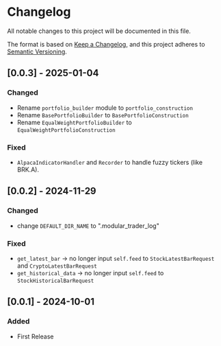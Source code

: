 # Changelog

All notable changes to this project will be documented in this file.

The format is based on [Keep a Changelog](https://keepachangelog.com/en/1.1.0/),
and this project adheres to [Semantic Versioning](https://semver.org/spec/v2.0.0.html).

## [0.0.3] - 2025-01-04

### Changed 

- Rename `portfolio_builder` module to `portfolio_construction`
- Rename `BasePortfolioBuilder` to `BasePortfolioConstruction`
- Rename `EqualWeightPortfolioBuilder` to `EqualWeightPortfolioConstruction`

### Fixed

- `AlpacaIndicatorHandler` and `Recorder` to handle fuzzy tickers (like BRK.A).

## [0.0.2] - 2024-11-29

### Changed

- change `DEFAULT_DIR_NAME` to ".modular_trader_log"

### Fixed 

- `get_latest_bar` -> no longer input `self.feed` to `StockLatestBarRequest` and `CryptoLatestBarRequest`
- `get_historical_data` -> no longer input `self.feed` to `StockHistoricalBarRequest`


## [0.0.1] - 2024-10-01

### Added

- First Release